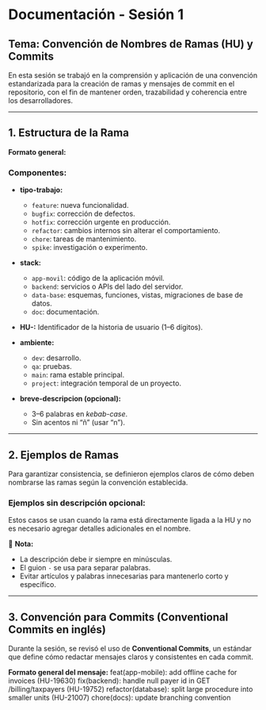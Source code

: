# Documentación - Sesión 1

## Tema: Convención de Nombres de Ramas (HU) y Commits

En esta sesión se trabajó en la comprensión y aplicación de una convención estandarizada para la creación de ramas y mensajes de commit en el repositorio, con el fin de mantener orden, trazabilidad y coherencia entre los desarrolladores.

---

## 1. Estructura de la Rama

**Formato general:**

### Componentes:
- **tipo-trabajo:**  
  - `feature`: nueva funcionalidad.  
  - `bugfix`: corrección de defectos.  
  - `hotfix`: corrección urgente en producción.  
  - `refactor`: cambios internos sin alterar el comportamiento.  
  - `chore`: tareas de mantenimiento.  
  - `spike`: investigación o experimento.

- **stack:**  
  - `app-movil`: código de la aplicación móvil.  
  - `backend`: servicios o APIs del lado del servidor.  
  - `data-base`: esquemas, funciones, vistas, migraciones de base de datos.  
  - `doc`: documentación.

- **HU-<id>:** Identificador de la historia de usuario (1–6 dígitos).

- **ambiente:**  
  - `dev`: desarrollo.  
  - `qa`: pruebas.  
  - `main`: rama estable principal.  
  - `project`: integración temporal de un proyecto.

- **breve-descripcion (opcional):**  
  - 3–6 palabras en *kebab-case*.  
  - Sin acentos ni “ñ” (usar “n”).

---

## 2. Ejemplos de Ramas

Para garantizar consistencia, se definieron ejemplos claros de cómo deben nombrarse las ramas según la convención establecida.

### Ejemplos **sin** descripción opcional:
Estos casos se usan cuando la rama está directamente ligada a la HU y no es necesario agregar detalles adicionales en el nombre.



📌 **Nota:**  
- La descripción debe ir siempre en minúsculas.  
- El guion `-` se usa para separar palabras.  
- Evitar artículos y palabras innecesarias para mantenerlo corto y específico.  


---

## 3. Convención para Commits (Conventional Commits en inglés)

Durante la sesión, se revisó el uso de **Conventional Commits**, un estándar que define cómo redactar mensajes claros y consistentes en cada commit.

**Formato general del mensaje:**
feat(app-mobile): add offline cache for invoices (HU-19630)
fix(backend): handle null payer id in GET /billing/taxpayers (HU-19752)
refactor(database): split large procedure into smaller units (HU-21007)
chore(docs): update branching convention
